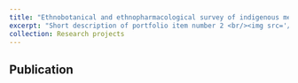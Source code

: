 ```yaml
---
title: "Ethnobotanical and ethnopharmacological survey of indigenous medicinal plants of Palampur, Himachal Pradesh in North‑Western Himalaya, India"
excerpt: "Short description of portfolio item number 2 <br/><img src='/images/500x300.png'>"
collection: Research projects
---
```


## Publication
